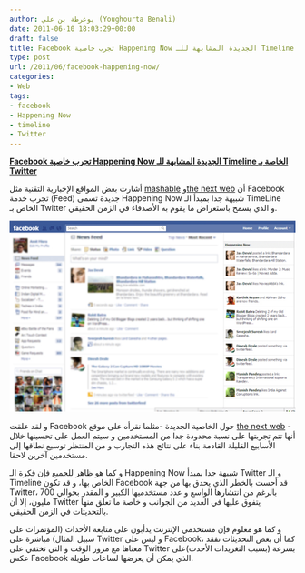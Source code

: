 ```yaml
---
author: يوغرطة بن علي (Youghourta Benali)
date: 2011-06-10 18:03:29+00:00
draft: false
title: Facebook تجرب خاصية Happening Now الجديدة المشابهة للـ Timeline الخاصة بـ Twitter
type: post
url: /2011/06/facebook-happening-now/
categories:
- Web
tags:
- facebook
- Happening Now
- timeline
- Twitter
---
```


[**Facebook تجرب خاصية Happening Now الجديدة المشابهة للـ Timeline الخاصة بـ Twitter**](https://www.it-scoop.com/2011/06/facebook-happening-now/)


أشارت بعض المواقع الإخبارية التقنية مثل [mashable](http://mashable.com/2011/06/10/facebook-happening-now/) و[the next web](http://thenextweb.com/facebook/2011/06/10/facebook-begins-testing-new-real-time-happening-now-feed/) أن Facebook تجرب خدمة (Feed) جديدة تسمى Happening Now شبيهة جدا بمبدأ الـ TimeLine الخاص بـ Twitter و الذي يسمح باستعراض ما يقوم به الأصدقاء في الزمن الحقيقي.

[![](happening-now.jpg)
](https://www.it-scoop.com/2011/06/facebook-happening-now/)

و لقد علقت Facebook حول الخاصية الجديدة -مثلما نقرأه على موقع [the next web](http://thenextweb.com/facebook/2011/06/10/facebook-begins-testing-new-real-time-happening-now-feed/) - أنها تتم تجربتها على نسبة محدودة جدا من المستخدمين و سيتم العمل على تحسينها خلال الأسابيع القليلة القادمة بناء على نتائج هذه التجارب و من المنتظر توسيع نطاقها إلى مستخدمين آخرين لاحقا.

و كما هو ظاهر للجميع فإن فكرة الـ Happening Now شبيهة جدا بمبدأ Twitter و الـ Timeline الخاص بها، و قد تكون Facebook قد أحست بالخطر الذي يحدق بها من جهة Twitter، بالرغم من انتشارها الواسع و عدد مستخدميها الكبير و المقدر بحوالي 700 مليون، إلا أن Twitter يتفوق عليها في العديد من الجوانب و خاصة ما تعلق منها بالتحديثات في الزمن الحقيقي.

و كما هو معلوم فإن مستخدمي الإنترنت يدأبون على متابعة الأحداث (المؤتمرات على سبيل المثال) مباشرة على Twitter و ليس على Facebook، كما أن بعض التحديثات تفقد معناها مع مرور الوقت و التي تختفي على Twitter بسرعة (بسبب التغريدات الأحدث)على عكس Facebook الذي يمكن أن يعرضها لساعات طويلة.






